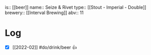 is:: [[beer]]
name:: Seize & Rivet
type:: [[Stout - Imperial - Double]]
brewery:: [[Interval Brewing]]
abv:: 11

# Log
- [x] [[2022-02]] #do/drink/beer 👍

